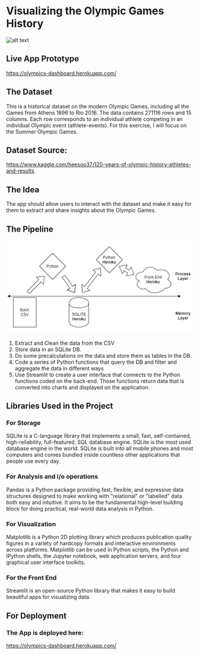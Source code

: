 # Visualizing the Olympic Games History
![alt text](https://github.com/fbarajasar/olympics_project/blob/master/jesse-owens-berlin.png)

## Live App Prototype
https://olympics-dashboard.herokuapp.com/



## The Dataset
This is a historical dataset on the modern Olympic Games, including all the Games from Athens 1896 to Rio 2016. The data contains 271116 rows and 15 columns. Each row corresponds to an individual athlete competing in an individual Olympic event (athlete-events). For this exercise, I will focus on the Summer Olympic Games.

## Dataset Source: 
https://www.kaggle.com/heesoo37/120-years-of-olympic-history-athletes-and-results


## The Idea
The app should allow users to interact with the dataset and make it easy for them to extract and share insights about the Olympic Games.

## The Pipeline
![alt text](https://github.com/fbarajasar/olympics_project/blob/master/pipeline.png)
1. Extract and Clean the data from the CSV
3. Store data in an SQLite DB.
4. Do some precalculations on the data and store them as tables in the DB.
4. Code a series of Python functions that query the DB and filter and aggregate the data in different ways
5. Use Streamlit to create a user interface that connects to the Python functions coded on the back-end. Those functions return data that is converted into charts and displayed on the application.


## Libraries Used in the Project
### For Storage
SQLite is a C-language library that implements a small, fast, self-contained, high-reliability, full-featured, SQL database engine. SQLite is the most used database engine in the world. SQLite is built into all mobile phones and most computers and comes bundled inside countless other applications that people use every day.

### For Analysis and i/o operations
Pandas is a Python package providing fast, flexible, and expressive data structures designed to make working with "relational" or "labelled" data both easy and intuitive. It aims to be the fundamental high-level building block for doing practical, real-world data analysis in Python.

### For Visualization
Matplotlib is a Python 2D plotting library which produces publication quality figures in a variety of hardcopy formats and interactive environments across platforms. Matplotlib can be used in Python scripts, the Python and IPython shells, the Jupyter notebook, web application servers, and four graphical user interface toolkits.

### For the Front End
Streamlit is an open-source Python library that makes it easy to build beautiful apps for visualizing data.

## For Deployment
### The App is deployed here:
https://olympics-dashboard.herokuapp.com/

